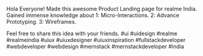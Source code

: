 Hola Everyone!
Made this awesome Product Landing page for realme India.
Gained immense knowledge about
1: Micro-Interactions.
2: Advance Prototyping.
3: Wireframes.

Feel free to share this idea with your friends.
#ui #uidesign #realme #realmeindia #uiux #uiuxdesigner #uiuxinspiration #fullstackdeveloper #webdeveloper #webdesign #mernstack #mernstackdeveloper #india
